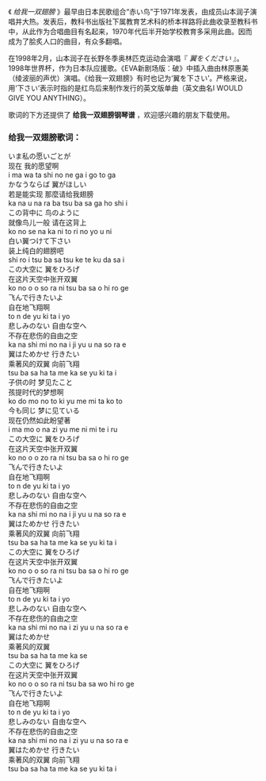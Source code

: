 

《 _给我一双翅膀_
》最早由日本民歌组合“赤い鸟”于1971年发表，由成员山本润子演唱并大热。发表后，教科书出版社下属教育艺术科的桥本祥路将此曲收录至教科书中，从此作为合唱曲目有名起来，1970年代后半开始学校教育多采用此曲。因而成为了脍炙人口的曲目，有众多翻唱。  
  
在1998年2月，山本润子在长野冬季奥林匹克运动会演唱『 _翼をください_
』。1998年世界杯，作为日本队应援歌。《EVA新剧场版：破》中插入曲由林原惠美（绫波丽的声优）演唱。《给我一双翅膀》有时也记为‘翼を下さい’。严格来说，用‘下さい’表示时指的是红鸟后来制作发行的英文版单曲（英文曲名I
WOULD GIVE YOU ANYTHING）。  
  
歌词的下方还提供了 **给我一双翅膀钢琴谱** ，欢迎感兴趣的朋友下载使用。

### 给我一双翅膀歌词：

いま私の愿いごとが  
现在 我的愿望啊  
i ma wa ta shi no ne ga i go to ga  
かなうならば 翼がほしい  
若是能实现 那麼请给我翅膀  
ka na u na ra ba tsu ba sa ga ho shi i  
この背中に 鸟のように  
就像鸟儿一般 请在这背上  
ko no se na ka ni to ri no yo u ni  
白い翼つけて下さい  
装上纯白的翅膀吧  
shi ro i tsu ba sa tsu ke te ku da sa i  
この大空に 翼をひろげ  
在这片天空中张开双翼  
ko no o o so ra ni tsu ba sa o hi ro ge  
飞んで行きたいよ  
自在地飞翔啊  
to n de yu ki ta i yo  
悲しみのない 自由な空へ  
不存在悲伤的自由之空  
ka na shi mi no na i ji yu u na so ra e  
翼はためかせ 行きたい  
乘著风的双翼 向前飞翔  
tsu ba sa ha ta me ka se yu ki ta i  
子供の时 梦见たこと  
孩提时代的梦想啊  
ko do mo no to ki yu me mi ta ko to  
今も同じ 梦に见ている  
现在仍然如此盼望著  
i ma mo o na zi yu me ni mi te i ru  
この大空に 翼をひろげ  
在这片天空中张开双翼  
ko no o o zo ra ni tsu ba sa o hi ro ge  
飞んで行きたいよ  
自在地飞翔啊  
to n de yu ki ta i yo  
悲しみのない 自由な空へ  
不存在悲伤的自由之空  
ka na shi mi no na i ji yu u na so ra e  
翼はためかせ 行きたい  
乘著风的双翼 向前飞翔  
tsu ba sa ha ta me ka se yu ki ta i  
この大空に 翼をひろげ  
在这片天空中张开双翼  
ko no o o so ra ni tsu ba sa o hi ro ge  
飞んで行きたいよ  
自在地飞翔啊  
to n de yu ki ta i yo  
悲しみのない 自由な空へ  
不存在悲伤的自由之空  
ka na shi mi no na i zi yu u na so ra e  
翼はためかせ  
乘著风的双翼  
tsu ba sa ha ta me ka se  
この大空に 翼をひろげ  
在这片天空中张开双翼  
ko no o o so ra ni tsu ba sa wo hi ro ge  
飞んで行きたいよ  
自在地飞翔啊  
to n de yu ki ta i yo  
悲しみのない 自由な空へ  
不存在悲伤的自由之空  
ka na shi mi no na i zi yu u na so ra e  
翼はためかせ 行きたい  
乘著风的双翼 向前飞翔  
tsu ba sa ha ta me ka se yu ki ta i


